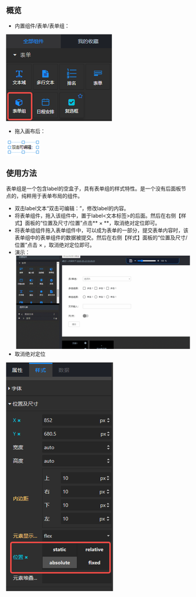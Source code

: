 <a name="lLKB3"></a>
## 概览
- 内置组件/表单/表单组：

![image.png](images/表单组/1.png)

- 拖入画布后：

![image.png](images/表单组/2.png)
<a name="QuRZE"></a>
## 使用方法
表单组是一个包含label的空盒子，具有表单组的样式特性。是一个没有后面板节点的，纯粹用于表单布局的组件。

- 双击label文本“双击可编辑：”，修改label的内容。
- 将表单组件，拖入该组件中，置于label<文本标签>的后面。然后在右侧【样式】面板的“位置及尺寸/位置”点击** × **，取消绝对定位即可。
- 将表单组组件拖入表单组件中，可以成为表单的一部分，提交表单内容时，该表单组中的表单组件的数据被提交。然后在右侧【样式】面板的“位置及尺寸/位置”点击 × ，取消绝对定位即可。
- 演示：![form-group.gif](images/表单组/3.gif)
- 取消绝对定位

![image.png](images/表单组/4.png)
